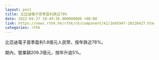 ```yaml
---
layout: post
title: 比亞迪電子首季盈利跌近78%
date: 2022-04-27 19:49:36.000000000 +08:00
link: https://news.rthk.hk/rthk/ch/component/k2/1645947-20220427.htm
categories: rthk
---
```


比亞迪電子首季盈利1.8億元人民幣，按年跌近78%。

期內，營業額209.3億元，按年升逾5%。
